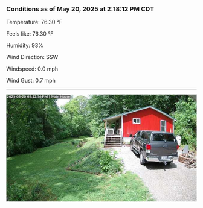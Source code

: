 ### Conditions as of May 20, 2025 at 2:18:12 PM CDT 

Temperature: 76.30 &deg;F

Feels like: 76.30 &deg;F

Humidity: 93%

Wind Direction: SSW

Windspeed: 0.0 mph

Wind Gust: 0.7 mph

---

<img src="./images/latest.jpeg"/>

